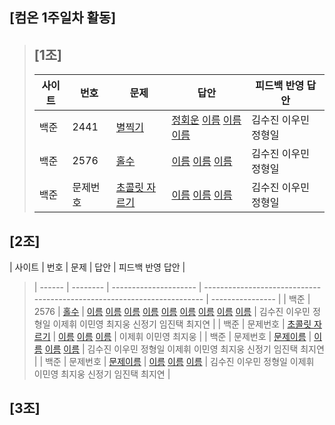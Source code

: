 ## [컴온 1주일차 활동]

> ## [1조]
>
> | 사이트 | 번호     | 문제                                                  | 답안                                                                                           | 피드백 반영 답안     |
> | ------ | -------- | ----------------------------------------------------- | ---------------------------------------------------------------------------------------------- | -------------------- |
> | 백준   | 2441     | [별찍기](https://www.acmicpc.net/problem/2441)        | [정회운](1조/bj2441_jhw.java) [이름](자기가푼문제주소) [이름](문제주소) [이름](문제푼자기주소) | 김수진 이우민 정형일 |
> | 백준   | 2576     | [홀수](https://www.acmicpc.net/problem/2576)          | [이름](자기가푼문제주소) [이름](문제주소) [이름](문제푼자기주소)                               | 김수진 이우민 정형일 |
> | 백준   | 문제번호 | [초콜릿 자르기](https://www.acmicpc.net/problem/2163) | [이름](자기가푼문제주소) [이름](문제주소) [이름](문제푼자기주소)                               | 김수진 이우민 정형일 |

## [2조]

| 사이트 | 번호 | 문제 | 답안 | 피드백 반영 답안 |

> | ------ | -------- | --------------------- | ----------------------------------------------------------------------- | ---------------- |
> | 백준 | 2576 | [홀수](https://www.acmicpc.net/problem/2576) | [이름](자기가푼문제주소) [이름](문제주소) [이름](문제푼자기주소) [이름](문제주소) [이름](문제푼자기주소) [이름](문제주소) [이름](문제푼자기주소) [이름](문제주소) [이름](문제푼자기주소) | 김수진 이우민 정형일 이제휘 이민영 최지웅 신정기 임진택 최지연 |
> | 백준 | 문제번호 | [초콜릿 자르기](https://www.acmicpc.net/problem/2163) | [이름](자기가푼문제주소) [이름](문제주소) [이름](문제푼자기주소) | 이제휘 이민영 최지웅 |
> | 백준 | 문제번호 | [문제이름](문제주소) | [이름](자기가푼문제주소) [이름](문제주소) [이름](문제푼자기주소) | 김수진 이우민 정형일 이제휘 이민영 최지웅 신정기 임진택 최지연 |
> | 백준 | 문제번호 | [문제이름](문제주소) | [이름](자기가푼문제주소) [이름](문제주소) [이름](문제푼자기주소) | 김수진 이우민 정형일 이제휘 이민영 최지웅 신정기 임진택 최지연 |

## [3조]
